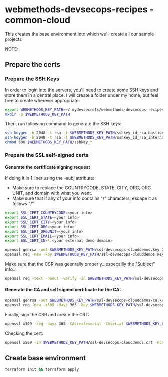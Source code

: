 # webmethods-devsecops-recipes - common-cloud

This creates the base environment into which we'll create all our sample projects

NOTE: 

## Prepare the certs

### Prepare the SSH Keys

In order to login into the servers, you'll need to create some SSH keys and store them in a central place.
I will create a folder under my home, but feel free to create wherever appropriate:

```bash
export WEBMETHODS_KEY_PATH=~/.mydevsecrets/webmethods-devsecops-recipes/common/cloud-base
mkdir -p $WEBMETHODS_KEY_PATH
```

Then, run following command to generate the SSH keys:

```bash
ssh-keygen -b 2048 -t rsa -f $WEBMETHODS_KEY_PATH/sshkey_id_rsa_bastion -q -N ""
ssh-keygen -b 2048 -t rsa -f $WEBMETHODS_KEY_PATH/sshkey_id_rsa_internalnode -q -N ""
chmod 600 $WEBMETHODS_KEY_PATH/sshkey_*
```

### Prepare the SSL self-signed certs

#### Generate the certificate signing request

If doing it in 1 liner using the -subj attribute:
 - Make sure to replace the COUNTRYCODE, STATE, CITY, ORG, ORG UNIT, and domain with what you want.
 - Make sure that if any of your info contains "/" characters, escape it as follows "\/"

```bash
export SSL_CERT_COUNTRYCODE=<your info>
export SSL_CERT_STATE=<your info>
export SSL_CERT_CITY=<your info>
export SSL_CERT_ORG=<your info>
export SSL_CERT_ORGUNIT=<your info>
export SSL_CERT_EMAIL=<your info>
export SSL_CERT_CN=*.<your external demo domain>

openssl genrsa -out $WEBMETHODS_KEY_PATH/ssl-devsecops-clouddemos.key 2048
openssl req -new -key $WEBMETHODS_KEY_PATH/ssl-devsecops-clouddemos.key -out $WEBMETHODS_KEY_PATH/ssl-devsecops-clouddemos.csr -subj "/emailAddress=$SSL_CERT_EMAIL/C=$SSL_CERT_COUNTRYCODE/ST=$SSL_CERT_STATE/L=$SSL_CERT_CITY/O=$SSL_CERT_ORG/OU=$SSL_CERT_ORGUNIT/CN=$SSL_CERT_CN"
```

Make sure that the CSR was geenrally properly...especailly the "Subject" info...

```bash
openssl req -text -noout -verify -in $WEBMETHODS_KEY_PATH/ssl-devsecops-clouddemos.csr
```

#### Generate the CA and self signed certificate for the CA:

```bash
openssl genrsa -out $WEBMETHODS_KEY_PATH/ssl-devsecops-clouddemos-ca.key 2048
openssl req -new -x509 -days 365 -key $WEBMETHODS_KEY_PATH/ssl-devsecops-clouddemos-ca.key -out $WEBMETHODS_KEY_PATH/ssl-devsecops-clouddemos-ca.crt -subj "/emailAddress=$SSL_CERT_EMAIL/C=$SSL_CERT_COUNTRYCODE/ST=$SSL_CERT_STATE/L=$SSL_CERT_CITY/O=$SSL_CERT_ORG/OU=$SSL_CERT_ORGUNIT/CN=$SSL_CERT_CN"
```

Finally, sign the CSR and create the CRT:

```bash
openssl x509 -req -days 365 -CAcreateserial -CAserial $WEBMETHODS_KEY_PATH/ca.srl -in $WEBMETHODS_KEY_PATH/ssl-devsecops-clouddemos.csr -CA $WEBMETHODS_KEY_PATH/ssl-devsecops-clouddemos-ca.crt -CAkey $WEBMETHODS_KEY_PATH/ssl-devsecops-clouddemos-ca.key -CAcreateserial -out $WEBMETHODS_KEY_PATH/ssl-devsecops-clouddemos.crt
```

Checking the cert:

```bash
openssl x509 -in $WEBMETHODS_KEY_PATH/ssl-devsecops-clouddemos.crt -noout -text
```

## Create base environment

```bash
terraform init && terraform apply
```
